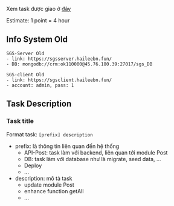 Xem task được giao ở [đây](https://github.com/orgs/sgsgroup/projects/1)

Estimate: 1 point = 4 hour

## Info System Old
```
SGS-Server Old
- link: https://sgsserver.haileebn.fun/
- DB: mongodb://crm:ok110000@45.76.180.39:27017/sgs_DB

SGS-client Old
- link: https://sgsclient.haileebn.fun/
- account: admin, pass: 1
```

## Task Description
### Task title
Format task: ```[prefix] description```
- prefix: là thông tin liên quan đến hệ thống
  - API-Post: task làm với backend, liên quan tới module Post
  - DB: task làm với database như là migrate, seed data, ...
  - Deploy
  - ...
- description: mô tả task
  - update module Post
  - enhance function getAll
  - ...
